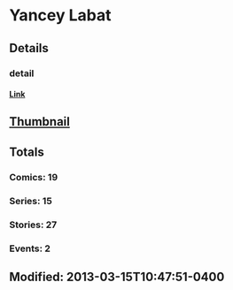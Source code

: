 # Yancey  Labat 
## Details
### detail
#### [Link](http://marvel.com/comics/creators/2306/yancey_labat?utm_campaign=apiRef&utm_source=225578a89fc76f3d20fbffda5d17a88d)
## [Thumbnail](http://i.annihil.us/u/prod/marvel/i/mg/d/f0/4bac1a2a30ec4.jpg)
## Totals
### Comics: 19
### Series: 15
### Stories: 27
### Events: 2
## Modified: 2013-03-15T10:47:51-0400